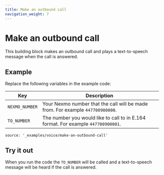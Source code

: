 ```yaml
---
title: Make an outbound call
navigation_weight: 7
---
```


# Make an outbound call

This building block makes an outbound call and plays a
text-to-speech message when the call is answered.

## Example

Replace the following variables in the example code:

Key |	Description
-- | --
`NEXMO_NUMBER` |	Your Nexmo number that the call will be made from. For example `447700900000`.
`TO_NUMBER` |	The number you would like to call to in E.164 format. For example `447700900001`.

```tabbed_content
source: '_examples/voice/make-an-outbound-call'
```

## Try it out

When you run the code the `TO_NUMBER` will be called and a text-to-speech message
will be heard if the call is answered.
